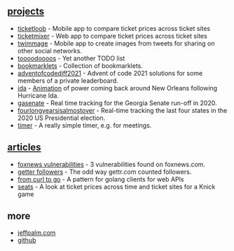 [//]: # (Title: spudtrooper)

## [projects](/projects)

* [ticketloob](https://ticketloob.com) - Mobile app to compare ticket prices across ticket sites
* [ticketmixer](https://ticketmixer.app) - Web app to compare ticket prices across ticket sites
* [twimmage](https://twimmage.com) - Mobile app to create images from tweets for sharing on other social networks.
* [toooodoooos](http://toooodoooos.appspot.com/) - Yet another TODO list
* [bookmarklets](/bookmarklets) - Collection of bookmarklets.
* [adventofcodediff2021](/adventofcodediff2021) - Advent of code 2021 solutions for some members of a private leaderboard.
* [ida](/ida) - [Animation](https://spudtrooper.github.io/ida/html/animate.html#autoplay=1&speed=100) of power coming back around New Orleans following Hurricane Ida.
* [gasenate](/gasenate/both.html) - Real time tracking for the Georgia Senate run-off in 2020.
* [fourlongyearsisalmostover](/fourlongyearsisalmostover) - Real-time tracking the last four states in the 2020 US Presidential election.
* [timer](/timer) - A really simple timer, e.g. for meetings.

## [articles](/articles)

* [foxnews vulnerabilities](articles/foxnews) - 3 vulnerabilities found on foxnews.com.
* [getter followers](articles/gettrfollowers) - The odd way gettr.com counted followers.
* [from curl to go](articles/fromcurltogo) - A pattern for golang clients for web APIs
* [seats](seats) - A look at ticket prices across time and ticket sites for a Knick game

## more
    
* [jeffpalm.com](http://jeffpalm.com)
* [github](https://github.com/spudtrooper)
